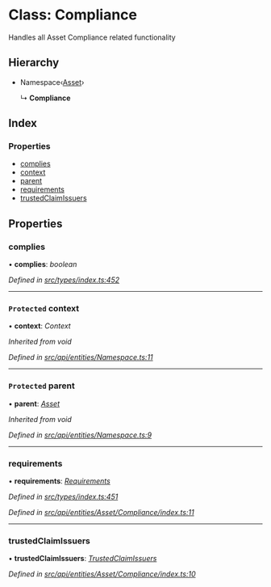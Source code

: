 # Class: Compliance

Handles all Asset Compliance related functionality

## Hierarchy

* Namespace‹[Asset](asset.md)›

  ↳ **Compliance**

## Index

### Properties

* [complies](compliance.md#complies)
* [context](compliance.md#protected-context)
* [parent](compliance.md#protected-parent)
* [requirements](compliance.md#requirements)
* [trustedClaimIssuers](compliance.md#trustedclaimissuers)

## Properties

###  complies

• **complies**: *boolean*

*Defined in [src/types/index.ts:452](https://github.com/PolymathNetwork/polymesh-sdk/blob/4f2fd432/src/types/index.ts#L452)*

___

### `Protected` context

• **context**: *Context*

*Inherited from void*

*Defined in [src/api/entities/Namespace.ts:11](https://github.com/PolymathNetwork/polymesh-sdk/blob/4f2fd432/src/api/entities/Namespace.ts#L11)*

___

### `Protected` parent

• **parent**: *[Asset](asset.md)*

*Inherited from void*

*Defined in [src/api/entities/Namespace.ts:9](https://github.com/PolymathNetwork/polymesh-sdk/blob/4f2fd432/src/api/entities/Namespace.ts#L9)*

___

###  requirements

• **requirements**: *[Requirements](requirements.md)*

*Defined in [src/types/index.ts:451](https://github.com/PolymathNetwork/polymesh-sdk/blob/4f2fd432/src/types/index.ts#L451)*

*Defined in [src/api/entities/Asset/Compliance/index.ts:11](https://github.com/PolymathNetwork/polymesh-sdk/blob/4f2fd432/src/api/entities/Asset/Compliance/index.ts#L11)*

___

###  trustedClaimIssuers

• **trustedClaimIssuers**: *[TrustedClaimIssuers](trustedclaimissuers.md)*

*Defined in [src/api/entities/Asset/Compliance/index.ts:10](https://github.com/PolymathNetwork/polymesh-sdk/blob/4f2fd432/src/api/entities/Asset/Compliance/index.ts#L10)*
